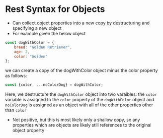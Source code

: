 # Rest Syntax for Objects
- Can collect object properties into a new copy by destructuring and specifying a new object
- For example given the below object
```javascript
const dogWithColor = {
	breed: "Golden Retriever",
	age: 2,
	color: "Golden"
};
```
we can create a copy of the dogWithColor object minus the color property as follows:
```javascript
const {color, ...noColorDog} = dogWithColor;
```

Here, we destructure the `dogWithColor` object into two varaibles: the `color` variable is assigned to the `color` property of the `dogWithColor` object and `noColorDog` is assigned as an object with all of the other properties other than `color`
- Not positive, but this is most likely only a shallow copy, so any properties which are objects are likely still references to the original object property
